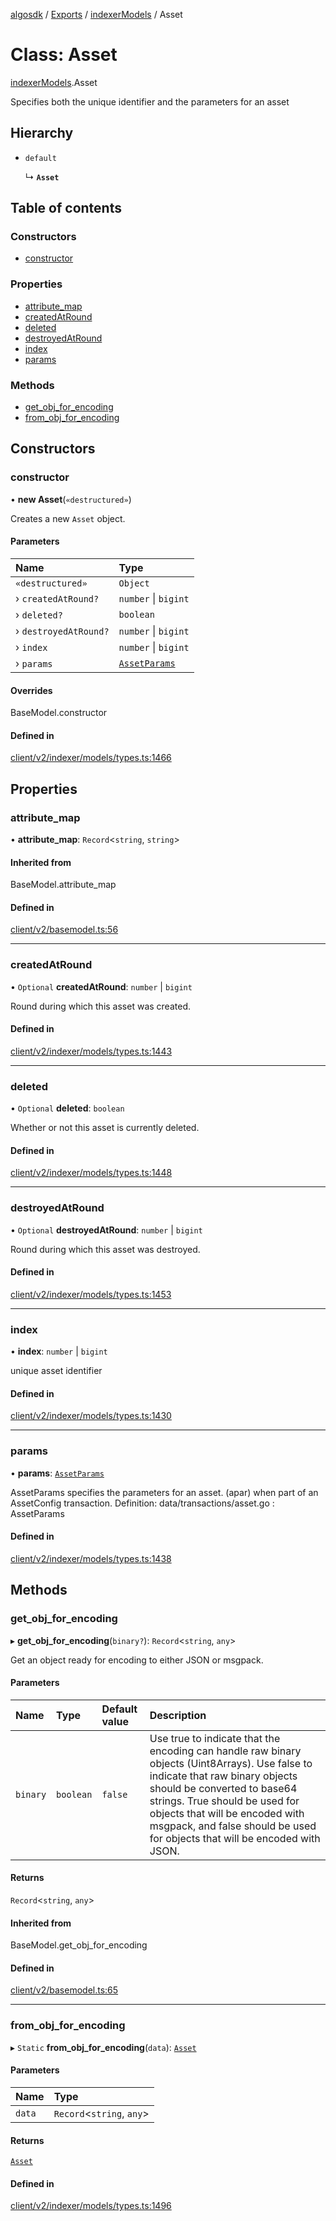 [algosdk](../README.md) / [Exports](../modules.md) / [indexerModels](../modules/indexerModels.md) / Asset

# Class: Asset

[indexerModels](../modules/indexerModels.md).Asset

Specifies both the unique identifier and the parameters for an asset

## Hierarchy

- `default`

  ↳ **`Asset`**

## Table of contents

### Constructors

- [constructor](indexerModels.Asset.md#constructor)

### Properties

- [attribute\_map](indexerModels.Asset.md#attribute_map)
- [createdAtRound](indexerModels.Asset.md#createdatround)
- [deleted](indexerModels.Asset.md#deleted)
- [destroyedAtRound](indexerModels.Asset.md#destroyedatround)
- [index](indexerModels.Asset.md#index)
- [params](indexerModels.Asset.md#params)

### Methods

- [get\_obj\_for\_encoding](indexerModels.Asset.md#get_obj_for_encoding)
- [from\_obj\_for\_encoding](indexerModels.Asset.md#from_obj_for_encoding)

## Constructors

### constructor

• **new Asset**(`«destructured»`)

Creates a new `Asset` object.

#### Parameters

| Name | Type |
| :------ | :------ |
| `«destructured»` | `Object` |
| › `createdAtRound?` | `number` \| `bigint` |
| › `deleted?` | `boolean` |
| › `destroyedAtRound?` | `number` \| `bigint` |
| › `index` | `number` \| `bigint` |
| › `params` | [`AssetParams`](indexerModels.AssetParams.md) |

#### Overrides

BaseModel.constructor

#### Defined in

[client/v2/indexer/models/types.ts:1466](https://github.com/algorand/js-algorand-sdk/blob/13a5d73/src/client/v2/indexer/models/types.ts#L1466)

## Properties

### attribute\_map

• **attribute\_map**: `Record`<`string`, `string`\>

#### Inherited from

BaseModel.attribute\_map

#### Defined in

[client/v2/basemodel.ts:56](https://github.com/algorand/js-algorand-sdk/blob/13a5d73/src/client/v2/basemodel.ts#L56)

___

### createdAtRound

• `Optional` **createdAtRound**: `number` \| `bigint`

Round during which this asset was created.

#### Defined in

[client/v2/indexer/models/types.ts:1443](https://github.com/algorand/js-algorand-sdk/blob/13a5d73/src/client/v2/indexer/models/types.ts#L1443)

___

### deleted

• `Optional` **deleted**: `boolean`

Whether or not this asset is currently deleted.

#### Defined in

[client/v2/indexer/models/types.ts:1448](https://github.com/algorand/js-algorand-sdk/blob/13a5d73/src/client/v2/indexer/models/types.ts#L1448)

___

### destroyedAtRound

• `Optional` **destroyedAtRound**: `number` \| `bigint`

Round during which this asset was destroyed.

#### Defined in

[client/v2/indexer/models/types.ts:1453](https://github.com/algorand/js-algorand-sdk/blob/13a5d73/src/client/v2/indexer/models/types.ts#L1453)

___

### index

• **index**: `number` \| `bigint`

unique asset identifier

#### Defined in

[client/v2/indexer/models/types.ts:1430](https://github.com/algorand/js-algorand-sdk/blob/13a5d73/src/client/v2/indexer/models/types.ts#L1430)

___

### params

• **params**: [`AssetParams`](indexerModels.AssetParams.md)

AssetParams specifies the parameters for an asset.
(apar) when part of an AssetConfig transaction.
Definition:
data/transactions/asset.go : AssetParams

#### Defined in

[client/v2/indexer/models/types.ts:1438](https://github.com/algorand/js-algorand-sdk/blob/13a5d73/src/client/v2/indexer/models/types.ts#L1438)

## Methods

### get\_obj\_for\_encoding

▸ **get_obj_for_encoding**(`binary?`): `Record`<`string`, `any`\>

Get an object ready for encoding to either JSON or msgpack.

#### Parameters

| Name | Type | Default value | Description |
| :------ | :------ | :------ | :------ |
| `binary` | `boolean` | `false` | Use true to indicate that the encoding can handle raw binary objects (Uint8Arrays). Use false to indicate that raw binary objects should be converted to base64 strings. True should be used for objects that will be encoded with msgpack, and false should be used for objects that will be encoded with JSON. |

#### Returns

`Record`<`string`, `any`\>

#### Inherited from

BaseModel.get\_obj\_for\_encoding

#### Defined in

[client/v2/basemodel.ts:65](https://github.com/algorand/js-algorand-sdk/blob/13a5d73/src/client/v2/basemodel.ts#L65)

___

### from\_obj\_for\_encoding

▸ `Static` **from_obj_for_encoding**(`data`): [`Asset`](indexerModels.Asset.md)

#### Parameters

| Name | Type |
| :------ | :------ |
| `data` | `Record`<`string`, `any`\> |

#### Returns

[`Asset`](indexerModels.Asset.md)

#### Defined in

[client/v2/indexer/models/types.ts:1496](https://github.com/algorand/js-algorand-sdk/blob/13a5d73/src/client/v2/indexer/models/types.ts#L1496)
